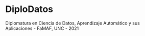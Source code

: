 # DiploDatos
Diplomatura en Ciencia de Datos, Aprendizaje Automático y sus Aplicaciones - FaMAF, UNC - 2021
